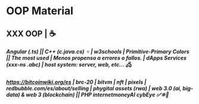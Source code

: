 # OOP Material
## XXX OOP | ☕
##### Angular (.ts) || C++ (c.java.cs)  ♆ | w3schools | Primitive-Primary Colors || The most used | Menos propenso a errores o fallos. | dApps Services (xxx-ns .abc) | host system: server, web, etc... 🖧
##### https://bitcoinwiki.org/es | brc-20 | bitvm | nft | pixels | redbubble.com/es/about/selling | phygital assets (rwa) | web 3.0 (ai, big-data) & web 3 (blockchain) || PHP internetmoneyAI cybEye ✅⚛️💾
